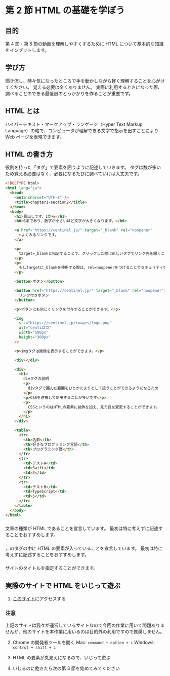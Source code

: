 # 第 2 節 HTML の基礎を学ぼう

## 目的

第 4 節・第 5 節の動画を理解しやすくするために HTML について基本的な知識をインプットします。

## 学び方

聞き流し、時々気になったところで手を動かしながら軽く理解することを心がけてください。
覚える必要は全くありません。
実際に利用するときになった際、調べることのできる最低限のとっかかりを作ることが重要です。

## HTML とは

ハイパーテキスト・マークアップ・ランゲージ（Hyper Text Markup Language）の略で、コンピュータが理解できる文字で指示を出すことにより Web ページを表現できます。

## HTML の書き方

役割を持った「タグ」で要素を囲うように記述していきます。
タグは数が多いため覚える必要はなく、必要になるたびに調べていけば大丈夫です。

```html
<!DOCTYPE html>
<html lang="ja">
  <head>
    <meta charset="UTF-8" />
    <title>chapter1-section2</title>
  </head>
  <body>
    <h1>見出しです。1から</h1>
    <h6>6まであり、数字が小さいほど文字が大きくなります。</h6>

    <a href="https://centinel.jp/" target="_blank" rel="noopener"
      >よくみるリンクです。
    </a>

    <p>
      target=_blankと指定することで、クリックした際に新しいタブでリンク先を開くことができます。
    </p>
    <p>
      もしtargetに_blankを使用する際は、rel=noopenerをつけることでセキュリティを向上させることができるのでおすすめです
    </p>

    <button>ボタン</button>

    <button href="https://centinel.jp/" target="_blank" rel="noopener">
      リンク付きボタン
    </button>

    <p>ボタンにも同じくリンクを付与することができます。</p>

    <img
      src="https://centinel.jp/images/logo.png"
      alt="centiロゴ"
      width="600px"
      height="300px"
    />

    <p>imgタグは画像を表示することができます。</p>

    <div></div>

    <div>
      <h1>
        divタグの説明
        <p>
          divタグで囲んだ範囲をひとかたまりとして扱うことができるようになるため
        </p>
        <p>CSSを連携して使用することが多いです</p>
        <p>
          CSSというのはHTMLの要素に装飾を加え、見た目を変更することができます。
        </p>
      </h1>
    </div>

    <table>
      <tr>
        <th>名前</th>
        <th>好きなプログラミング言語</th>
        <th>プログラミング歴</th>
      </tr>
      <tr>
        <td>テストA</td>
        <td>Swift</td>
        <td>3</td>
      </tr>
      <tr>
        <td>テストB</td>
        <td>TypeScript</td>
        <td>5</td>
      </tr>
    </table>
  </body>
</html>
```

### <!DOCTYPE html>

文章の種類が HTML であることを宣言しています。
最初は特に考えずに記述することをおすすめします。

### <html lang="ja">

このタグの中に HTML の要素が入っていることを宣言しています。
最初は特に考えずに記述することをおすすめします。

### <title>chapter1-section2</title>

サイトのタイトルを指定することができます。

## 実際のサイトで HTML をいじって遊ぶ

1. [このサイト](https://centinel.jp/)にアクセスする

### 注意

上記のサイトは我々が運営しているサイトなので今回の作業に用いて問題ありませんが、他のサイトを本作業に用いるのは目的外の利用ですので推奨しません。

2. Chrome の開発者ツールを開く
   Mac: `command + option + i`
   Windows: `control + shift + i`

3. HTML の要素が丸見えになるので、いじって遊ぶ

4. いじるのに飽きたら次の第 3 節を始めてみてください
